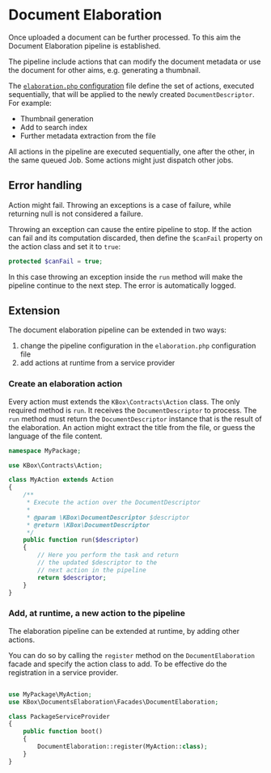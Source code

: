 # Document Elaboration

Once uploaded a document can be further processed. To this aim the Document Elaboration pipeline is established.

The pipeline include actions that can modify the document metadata or use the document for 
other aims, e.g. generating a thumbnail.

The [`elaboration.php` configuration](../../config/elaboration.php) file define the set of actions, executed 
sequentially, that will be applied to the newly created `DocumentDescriptor`. For example:

- Thumbnail generation
- Add to search index
- Further metadata extraction from the file

All actions in the pipeline are executed sequentially, one after the other, in the same queued Job. 
Some actions might just dispatch other jobs.

## Error handling

Action might fail. Throwing an exceptions is a case of failure, while returning null is not considered a failure.

Throwing an exception can cause the entire pipeline to stop. If the action can fail and its computation discarded, 
then define the `$canFail` property on the action class and set it to `true`:

```php
protected $canFail = true;
```

In this case throwing an exception inside the `run` method will make the pipeline continue to the next step. The error is automatically logged.


## Extension

The document elaboration pipeline can be extended in two ways:

1. change the pipeline configuration in the `elaboration.php` configuration file
2. add actions at runtime from a service provider


### Create an elaboration action

Every action must extends the `KBox\Contracts\Action` class. The only required method is `run`. 
It receives the `DocumentDescriptor` to process. The `run` method must return the 
`DocumentDescriptor` instance that is the result of the elaboration. 
An action might extract the title from the file, or guess the language of the file content.

```php
namespace MyPackage;

use KBox\Contracts\Action;

class MyAction extends Action
{
    /**
     * Execute the action over the DocumentDescriptor
     * 
     * @param \KBox\DocumentDescriptor $descriptor
     * @return \KBox\DocumentDescriptor
     */
    public function run($descriptor)
    {
        // Here you perform the task and return 
        // the updated $descriptor to the 
        // next action in the pipeline
        return $descriptor;
    }
}
```

### Add, at runtime, a new action to the pipeline

The elaboration pipeline can be extended at runtime, by adding other actions.

You can do so by calling the `register` method on the `DocumentElaboration` facade 
and specify the action class to add. To be effective do the registration 
in a service provider.

```php

use MyPackage\MyAction;
use KBox\DocumentsElaboration\Facades\DocumentElaboration;

class PackageServiceProvider
{
    public function boot()
    {
        DocumentElaboration::register(MyAction::class);
    }
}
```
